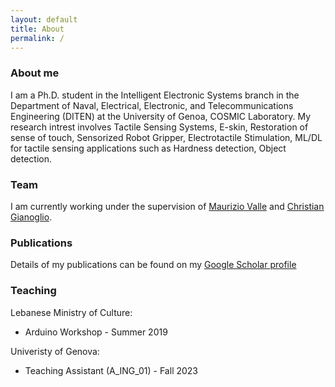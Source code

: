 ```yaml
---
layout: default
title: About
permalink: /
---
```

### About me
<div align="left">I am a Ph.D. student in the Intelligent Electronic Systems branch in the Department of Naval, Electrical, Electronic, and Telecommunications Engineering (DITEN) at the University of Genoa, COSMIC Laboratory. My research intrest involves Tactile Sensing Systems, E-skin, Restoration of sense of touch, Sensorized Robot Gripper, Electrotactile Stimulation, ML/DL for tactile sensing applications such as Hardness detection, Object detection.

### Team
I am currently working under the supervision of [Maurizio Valle](https://rubrica.unige.it/personale/VUZDW15s) and [Christian Gianoglio](https://rubrica.unige.it/personale/VkZHWVxt).

### Publications
Details of my publications can be found on my <a href="https://scholar.google.com/citations?user=sv8W8k4AAAAJ&hl=en&oi=ao">Google Scholar profile</a>

### Teaching
Lebanese Ministry of Culture:
- Arduino Workshop - Summer 2019
 
Univeristy of Genova:
 -	Teaching Assistant (A_ING_01) - Fall 2023 
  
